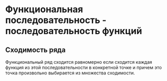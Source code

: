 # Функциональная последовательность - последовательность функций  
## Сходимость ряда  
Функциональный ряд сходится равномерно если сходится каждая функция из этой последовательности в конкретной точке и причем это точка произвольно выбирается из множества сходимости.  
